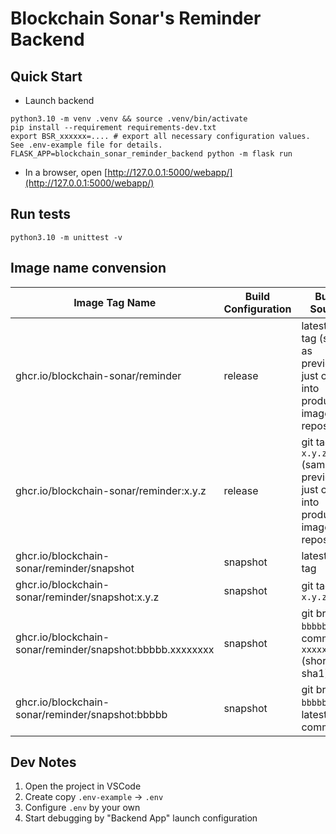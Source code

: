 # Blockchain Sonar's Reminder Backend
## Quick Start
* Launch backend
```shell
python3.10 -m venv .venv && source .venv/bin/activate
pip install --requirement requirements-dev.txt
export BSR_xxxxxx=.... # export all necessary configuration values. See .env-example file for details.
FLASK_APP=blockchain_sonar_reminder_backend python -m flask run
```
* In a browser, open [http://127.0.0.1:5000/webapp/](http://127.0.0.1:5000/webapp/)

## Run tests

```shell
python3.10 -m unittest -v
```

## Image name convension

| Image Tag Name                                             | Build Configuration  | Build Source                                                                    |
|------------------------------------------------------------|----------------------|---------------------------------------------------------------------------------|
| ghcr.io/blockchain-sonar/reminder                          | release              | latest git tag (same as previous, just copy into production image repository)   |
| ghcr.io/blockchain-sonar/reminder:x.y.z                    | release              | git tag `x.y.z` (same as previous, just copy into production image repository)  |
| ghcr.io/blockchain-sonar/reminder/snapshot                 | snapshot             | latest git tag                                                                  |
| ghcr.io/blockchain-sonar/reminder/snapshot:x.y.z           | snapshot             | git tag `x.y.z`                                                                 |
| ghcr.io/blockchain-sonar/reminder/snapshot:bbbbb.xxxxxxxx  | snapshot             | git branch `bbbbb` on commit `xxxxxxxx` (short sha1)                            |
| ghcr.io/blockchain-sonar/reminder/snapshot:bbbbb           | snapshot             | git branch `bbbbb` on latest commit                                             |

## Dev Notes
1. Open the project in VSCode
1. Create copy `.env-example` -> `.env`
1. Configure `.env` by your own
1. Start debugging by "Backend App" launch configuration
